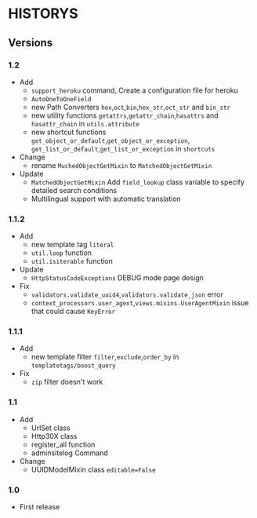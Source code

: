 # HISTORYS  

## Versions  

### 1.2  

- Add  
  - `support_heroku` command, Create a configuration file for heroku  
  - `AutoOneToOneField`  
  - new Path Converters `hex`,`oct`,`bin`,`hex_str`,`oct_str` and `bin_str`  
  - new utility functions `getattrs`,`getattr_chain`,`hasattrs` and `hasattr_chain` in `utils.attribute`  
  - new shortcut functions `get_object_or_default`,`get_object_or_exception`, `get_list_or_default`,`get_list_or_exception` in `shortcuts`  
- Change  
  - rename `MuchedObjectGetMixin` to `MatchedObjectGetMixin`  
- Update  
  - `MatchedObjectGetMixin` Add `field_lookup` class variable to specify detailed search conditions  
  - Multilingual support with automatic translation  

### 1.1.2  

- Add  
  - new template tag `literal`  
  - `util.loop` function  
  - `util.isiterable` function  
- Update  
  - `HttpStatusCodeExceptions` DEBUG mode page design  
- Fix  
  - `validators.validate_uuid4`,`validators.validate_json` error  
  - `context_processors.user_agent`,`views.mixins.UserAgentMixin` issue that could cause `KeyError`  

### 1.1.1  

- Add  
  - new template filter `filter`,`exclude`,`order_by` in `templatetags/boost_query`
- Fix  
  - `zip` filter doesn't work

### 1.1  

- Add  
  - UrlSet class  
  - Http30X class  
  - register_all function  
  - adminsitelog Command  
- Change  
  - UUIDModelMixin class `editable=False`  

### 1.0  

- First release  
